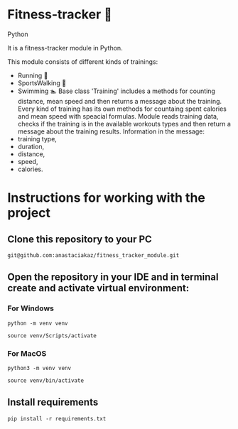 # Fitness-tracker 🏀

Python

It is a fitness-tracker module in Python.

This module consists of different kinds of trainings:
- Running 🏃
- SportsWalking 🚶
- Swimming 🏊
Base class 'Training' includes a methods for counting distance, mean speed and then returns a message about the training.
Every kind of training has its own methods for countaing spent calories and mean speed with speacial formulas.
Module reads training data, checks if the training is in the available workouts types and then return a message about the training results.
Information in the message:
- training type,
- duration,
- distance,
- speed,
- calories.

# Instructions for working with the project

## Clone this repository to your PC

``` git@github.com:anastaciakaz/fitness_tracker_module.git ```

## Open the repository in your IDE and in terminal create and activate virtual environment:

### For Windows

``` python -m venv venv ```

``` source venv/Scripts/activate ```


### For MacOS

``` python3 -m venv venv ```

``` source venv/bin/activate ```

## Install requirements

``` pip install -r requirements.txt ```


